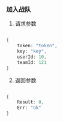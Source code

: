 ### 加入战队

1. 请求参数

```go

{
    token: "token",
    key: "key",
    userId: 10,
    teamId: 121
}

```

2. 返回参数

```go

{
    Result: 0,
    Err: "ok"
}

```